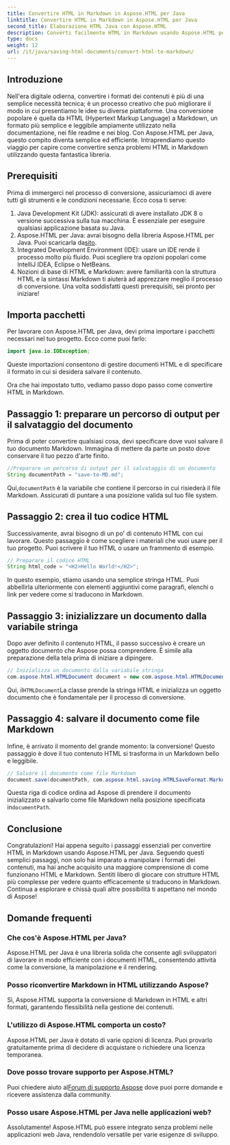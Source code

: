 ```yaml
---
title: Convertire HTML in Markdown in Aspose.HTML per Java
linktitle: Convertire HTML in Markdown in Aspose.HTML per Java
second_title: Elaborazione HTML Java con Aspose.HTML
description: Converti facilmente HTML in Markdown usando Aspose.HTML per Java. Segui questa guida passo passo per una conversione e manipolazione fluida dei contenuti.
type: docs
weight: 12
url: /it/java/saving-html-documents/convert-html-to-markdown/
---
```

## Introduzione
Nell'era digitale odierna, convertire i formati dei contenuti è più di una semplice necessità tecnica; è un processo creativo che può migliorare il modo in cui presentiamo le idee su diverse piattaforme. Una conversione popolare è quella da HTML (Hypertext Markup Language) a Markdown, un formato più semplice e leggibile ampiamente utilizzato nella documentazione, nei file readme e nei blog. Con Aspose.HTML per Java, questo compito diventa semplice ed efficiente. Intraprendiamo questo viaggio per capire come convertire senza problemi HTML in Markdown utilizzando questa fantastica libreria.
## Prerequisiti
Prima di immergerci nel processo di conversione, assicuriamoci di avere tutti gli strumenti e le condizioni necessarie. Ecco cosa ti serve:
1. Java Development Kit (JDK): assicurati di avere installato JDK 8 o versione successiva sulla tua macchina. È essenziale per eseguire qualsiasi applicazione basata su Java.
2.  Aspose.HTML per Java: avrai bisogno della libreria Aspose.HTML per Java. Puoi scaricarla da[sito](https://releases.aspose.com/html/java/).
3. Integrated Development Environment (IDE): usare un IDE rende il processo molto più fluido. Puoi scegliere tra opzioni popolari come IntelliJ IDEA, Eclipse o NetBeans.
4. Nozioni di base di HTML e Markdown: avere familiarità con la struttura HTML e la sintassi Markdown ti aiuterà ad apprezzare meglio il processo di conversione.
Una volta soddisfatti questi prerequisiti, sei pronto per iniziare!
## Importa pacchetti
Per lavorare con Aspose.HTML per Java, devi prima importare i pacchetti necessari nel tuo progetto. Ecco come puoi farlo:
```java
import java.io.IOException;
```
Queste importazioni consentono di gestire documenti HTML e di specificare il formato in cui si desidera salvare il contenuto.

Ora che hai impostato tutto, vediamo passo dopo passo come convertire HTML in Markdown.
## Passaggio 1: preparare un percorso di output per il salvataggio del documento
Prima di poter convertire qualsiasi cosa, devi specificare dove vuoi salvare il tuo documento Markdown. Immagina di mettere da parte un posto dove conservare il tuo pezzo d'arte finito.
```java
//Preparare un percorso di output per il salvataggio di un documento
String documentPath = "save-to-MD.md";
```
 Qui,`documentPath` è la variabile che contiene il percorso in cui risiederà il file Markdown. Assicurati di puntare a una posizione valida sul tuo file system.
## Passaggio 2: crea il tuo codice HTML
Successivamente, avrai bisogno di un po' di contenuto HTML con cui lavorare. Questo passaggio è come scegliere i materiali che vuoi usare per il tuo progetto. Puoi scrivere il tuo HTML o usare un frammento di esempio.
```java
// Preparare il codice HTML
String html_code = "<H2>Hello World!</H2>";
```
In questo esempio, stiamo usando una semplice stringa HTML. Puoi abbellirla ulteriormente con elementi aggiuntivi come paragrafi, elenchi o link per vedere come si traducono in Markdown.
## Passaggio 3: inizializzare un documento dalla variabile stringa
Dopo aver definito il contenuto HTML, il passo successivo è creare un oggetto documento che Aspose possa comprendere. È simile alla preparazione della tela prima di iniziare a dipingere.
```java
// Inizializza un documento dalla variabile stringa
com.aspose.html.HTMLDocument document = new com.aspose.html.HTMLDocument(html_code, ".");
```
 Qui, il`HTMLDocument`La classe prende la stringa HTML e inizializza un oggetto documento che è fondamentale per il processo di conversione.
## Passaggio 4: salvare il documento come file Markdown
Infine, è arrivato il momento del grande momento: la conversione! Questo passaggio è dove il tuo contenuto HTML si trasforma in un Markdown bello e leggibile.
```java
// Salvare il documento come file Markdown
document.save(documentPath, com.aspose.html.saving.HTMLSaveFormat.Markdown);
```
 Questa riga di codice ordina ad Aspose di prendere il documento inizializzato e salvarlo come file Markdown nella posizione specificata in`documentPath`.
## Conclusione
Congratulazioni! Hai appena seguito i passaggi essenziali per convertire HTML in Markdown usando Aspose.HTML per Java. Seguendo questi semplici passaggi, non solo hai imparato a manipolare i formati dei contenuti, ma hai anche acquisito una maggiore comprensione di come funzionano HTML e Markdown. Sentiti libero di giocare con strutture HTML più complesse per vedere quanto efficacemente si traducono in Markdown. Continua a esplorare e chissà quali altre possibilità ti aspettano nel mondo di Aspose!
## Domande frequenti
### Che cos'è Aspose.HTML per Java?
Aspose.HTML per Java è una libreria solida che consente agli sviluppatori di lavorare in modo efficiente con i documenti HTML, consentendo attività come la conversione, la manipolazione e il rendering.
### Posso riconvertire Markdown in HTML utilizzando Aspose?
Sì, Aspose.HTML supporta la conversione di Markdown in HTML e altri formati, garantendo flessibilità nella gestione dei contenuti.
### L'utilizzo di Aspose.HTML comporta un costo?
Aspose.HTML per Java è dotato di varie opzioni di licenza. Puoi provarlo gratuitamente prima di decidere di acquistare o richiedere una licenza temporanea.
### Dove posso trovare supporto per Aspose.HTML?
 Puoi chiedere aiuto al[Forum di supporto Aspose](https://forum.aspose.com/c/html/29) dove puoi porre domande e ricevere assistenza dalla community.
### Posso usare Aspose.HTML per Java nelle applicazioni web?
Assolutamente! Aspose.HTML può essere integrato senza problemi nelle applicazioni web Java, rendendolo versatile per varie esigenze di sviluppo.